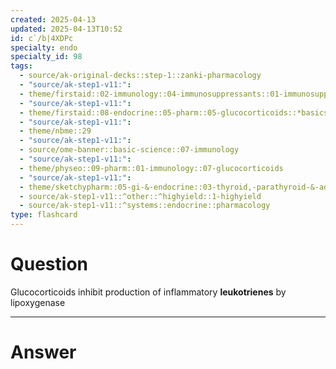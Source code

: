 ```yaml
---
created: 2025-04-13
updated: 2025-04-13T10:52
id: c`/b|4XDPc
specialty: endo
specialty_id: 98
tags:
  - source/ak-original-decks::step-1::zanki-pharmacology
  - "source/ak-step1-v11:": 
  - theme/firstaid::02-immunology::04-immunosuppressants::01-immunosuppressants::glucocorticoids
  - "source/ak-step1-v11:": 
  - theme/firstaid::08-endocrine::05-pharm::05-glucocorticoids::*basics
  - "source/ak-step1-v11:": 
  - theme/nbme::29
  - "source/ak-step1-v11:": 
  - source/ome-banner::basic-science::07-immunology
  - "source/ak-step1-v11:": 
  - theme/physeo::09-pharm::01-immunology::07-glucocorticoids
  - "source/ak-step1-v11:": 
  - theme/sketchypharm::05-gi-&-endocrine::03-thyroid,-parathyroid-&-adrenal::04-glucocorticoids
  - source/ak-step1-v11::^other::^highyield::1-highyield
  - source/ak-step1-v11::^systems::endocrine::pharmacology
type: flashcard
---
```


# Question
Glucocorticoids inhibit production of inflammatory **leukotrienes** by lipoxygenase

---

# Answer
